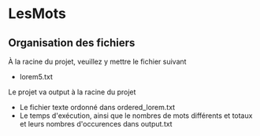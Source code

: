 # LesMots
 
## Organisation des fichiers

À la racine du projet, veuillez y mettre le fichier suivant 
* lorem5.txt

Le projet va output à la racine du projet
* Le fichier texte ordonné dans ordered_lorem.txt
* Le temps d'exécution, ainsi que le nombres de mots différents et totaux et leurs nombres d'occurences dans output.txt
